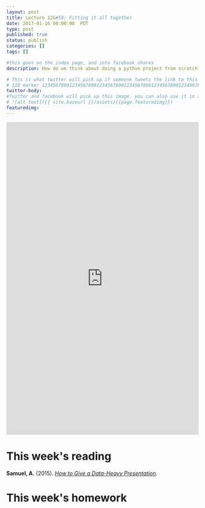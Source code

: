 ```yaml
---
layout: post
title: Lecture 12&#58; Fitting it all together
date: 2017-01-16 00:00:00  PDT
type: post
published: true
status: publish
categories: []
tags: []

#this goes on the index page, and into facebook shares
description: How do we think about doing a python project from scratch?

# This is what twitter will pick up if someone tweets the link to this page
# 110 marker 1234567890123456789012345678901234567890123456789012345678901234567890123456789012345678901234567890123456789
twitter-body:
#Twitter and facebook will pick up this image. you can also use it in a post with:
# ![alt text]({{ site.baseurl }}/assets/{{page.featuredimg}})
featuredimg:
---
```


<style>
  iframe {
      width: 100%;
      height: 820px;
      border: 0;
  }
</style>

<iframe src="https://docs.google.com/presentation/d/1aWOs9MCDe_HCDj74BWNUbcsML34eK5SUoLwKxfS2uyQ/embed?start=false&loop=false&delayms=3000"></iframe>

# This week's reading

**Samuel, A.** (2015). [_How to Give a Data-Heavy Presentation_](https://hbr.org/2015/10/how-to-give-a-data-heavy-presentation).

# This week's homework
